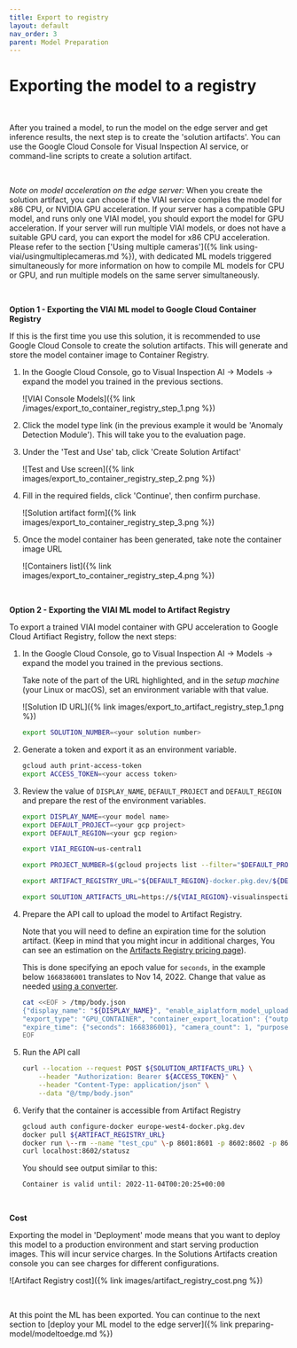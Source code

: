 ```yaml
---
title: Export to registry
layout: default
nav_order: 3
parent: Model Preparation
---
```

# Exporting the model to a registry

<br>

After you trained a model, to run the model on the edge server and get inference results, the next step is to create the 'solution artifacts'. You can use the Google Cloud Console for Visual Inspection AI service, or command-line scripts to create a solution artifact.

<br>

*Note on model acceleration on the edge server:* When you create the solution artifact, you can choose if the VIAI service compiles the model for x86 CPU, or NVIDIA GPU acceleration. If your server has a compatible GPU model, and runs only one VIAI model, you should export the model for GPU acceleration.
If your server will run multiple VIAI models, or does not have a suitable GPU card, you can export the model for x86 CPU acceleration. Please refer to the section ['Using multiple cameras']({% link using-viai/usingmultiplecameras.md %}), with dedicated ML models triggered simultaneously for more information on how to compile ML models for CPU or GPU, and run multiple models on the same server simultaneously.

<br>

__Option 1 - Exporting the VIAI ML model to Google Cloud Container Registry__

If this is the first time you use this solution, it is recommended to use Google Cloud Console to create the solution artifacts. This will generate and store the model container image to Container Registry.

1. In the Google Cloud Console, go to Visual Inspection AI -> Models -> expand the model you trained in the previous sections.

    ![VIAI Console Models]({% link /images/export_to_container_registry_step_1.png %})

2. Click the model type link (in the previous example it would be 'Anomaly Detection Module'). This will take you to the evaluation page.

3. Under the 'Test and Use' tab, click 'Create Solution Artifact'

    ![Test and Use screen]({% link images/export_to_container_registry_step_2.png %})

4. Fill in the required fields, click 'Continue', then confirm purchase.

    ![Solution artifact form]({% link images/export_to_container_registry_step_3.png %})

5. Once the model container has been generated, take note the container image URL

    ![Containers list]({% link images/export_to_container_registry_step_4.png %})

<br>

__Option 2 - Exporting the VIAI ML model to Artifact Registry__

To export a trained VIAI model container with GPU acceleration to Google Cloud Artifiact Registry, follow the next steps:

1. In the Google Cloud Console, go to Visual Inspection AI -> Models -> expand the model you trained in the previous sections.

    Take note of the part of the URL highlighted, and in the *setup machine* (your Linux or macOS), set an environment variable with that value.

    ![Solution ID URL]({% link images/export_to_artifact_registry_step_1.png %})

    ```bash
    export SOLUTION_NUMBER=<your solution number>
    ```

2. Generate a token and export it as an environment variable.

    ```bash
    gcloud auth print-access-token
    export ACCESS_TOKEN=<your access token>
    ```

3. Review the value of `DISPLAY_NAME`, `DEFAULT_PROJECT` and `DEFAULT_REGION` and prepare the rest of the environment variables.

    ```bash
    export DISPLAY_NAME=<your model name>
    export DEFAULT_PROJECT=<your gcp project>
    export DEFAULT_REGION=<your gcp region>

    export VIAI_REGION=us-central1

    export PROJECT_NUMBER=$(gcloud projects list --filter="$DEFAULT_PROJECT" --format="value(PROJECT_NUMBER)")

    export ARTIFACT_REGISTRY_URL="${DEFAULT_REGION}-docker.pkg.dev/${DEFAULT_PROJECT}/viai-models/${DISPLAY_NAME}:gpu-20221014003"

    export SOLUTION_ARTIFACTS_URL=https://${VIAI_REGION}-visualinspection.googleapis.com/v1/projects/${PROJECT_NUMBER}/locations/${VIAI_REGION}/solutions/${SOLUTION_NUMBER}/solutionArtifacts
    ```

4. Prepare the API call to upload the model to Artifact Registry.

    Note that you will need to define an expiration time for the solution artifact. (Keep in mind that you might incur in additional charges, You can see an estimation on the [Artifacts Registry pricing page](https://cloud.google.com/artifact-registry/pricing)).

    This is done specifying an epoch value for `seconds`, in the example below `1668386001` translates to Nov 14, 2022. Change that value as needed [using a converter](https://www.epochconverter.com/).

    ```bash
    cat <<EOF > /tmp/body.json
    {"display_name": "${DISPLAY_NAME}", "enable_aiplatform_model_upload": false,
    "export_type": "GPU_CONTAINER", "container_export_location": {"output_uri": "${ARTIFACT_REGISTRY_URL}"},
    "expire_time": {"seconds": 1668386001}, "camera_count": 1, "purpose": "deployment"}
    EOF
    ```

5. Run the API call

    ```bash
    curl --location --request POST ${SOLUTION_ARTIFACTS_URL} \
        --header "Authorization: Bearer ${ACCESS_TOKEN}" \
        --header "Content-Type: application/json" \
        --data "@/tmp/body.json"
    ```

6. Verify that the container is accessible from Artifact Registry

    ```bash
    gcloud auth configure-docker europe-west4-docker.pkg.dev
    docker pull ${ARTIFACT_REGISTRY_URL}
    docker run \--rm --name "test_cpu" \-p 8601:8601 -p 8602:8602 -p 8603:8603 \-t ${IMAGE_TAG}
    curl localhost:8602/statusz
    ```

    You should see output similar to this:

    ```text
    Container is valid until: 2022-11-04T00:20:25+00:00
    ```

<br>

__Cost__

Exporting the model in 'Deployment' mode means that you want to deploy this model to a production environment and start serving production images. This will incur service charges. In the Solutions Artifacts creation console you can see charges for different configurations.

![Artifact Registry cost]({% link images/artifact_registry_cost.png %})

<br>

At this point the ML has been exported. You can continue to the next section to [deploy your ML model to the edge server]({% link preparing-model/modeltoedge.md %})
